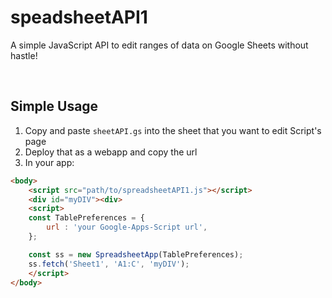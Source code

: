 # speadsheetAPI1

A simple JavaScript API to edit ranges of data on Google Sheets without hastle!

<br>

## Simple Usage
1. Copy and paste `sheetAPI.gs` into the sheet that you want to edit Script's page
2. Deploy that as a webapp and copy the url
3. In your app:
```html
<body>
    <script src="path/to/spreadsheetAPI1.js"></script>
    <div id="myDIV"><div>
    <script>
    const TablePreferences = {
        url : 'your Google-Apps-Script url',
    };

    const ss = new SpreadsheetApp(TablePreferences);
    ss.fetch('Sheet1', 'A1:C', 'myDIV');
    </script>
</body>
```
